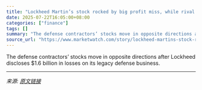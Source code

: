 ```yaml
---
title: "Lockheed Martin’s stock rocked by big profit miss, while rival Northrop rallies to record"
date: 2025-07-22T16:05:00+08:00
categories: ["finance"]
tags: []
summary: "The defense contractors’ stocks move in opposite directions after Lockheed discloses $1.6 billion in losses on its legacy defense business."
source_url: "https://www.marketwatch.com/story/lockheed-martins-stock-rocked-by-big-profit-miss-as-problems-with-classified-programs-continue-a24c27e2?mod=mw_rss_topstories"
---
```


The defense contractors’ stocks move in opposite directions after Lockheed discloses $1.6 billion in losses on its legacy defense business.

---

*来源: [原文链接](https://www.marketwatch.com/story/lockheed-martins-stock-rocked-by-big-profit-miss-as-problems-with-classified-programs-continue-a24c27e2?mod=mw_rss_topstories)*
